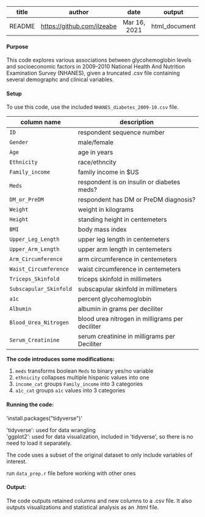 
|title    | author                     | date         | output        |
|:-------:|:--------------------------:|:------------:|:-------------:|
|README   |https://github.com/ilzeabe  |Mar 16, 2021  | html_document |


#### Purpose
This code explores various associations between glycohemoglobin levels and socioeconomic factors in 2009-2010 National Health And Nutrition Examination Survey (NHANES), given a truncated .csv file containing several demographc and clinical variables.   
  
  
#### Setup

To use this code, use the included `NHANES_diabetes_2009-10.csv` file.

| column name            | description                                       | 
|------------------------|---------------------------------------------------|
| `ID`                     | respondent sequence number                        | 
| `Gender`                 | male/female                                       | 
| `Age`                    | age in years                                      | 
| `Ethnicity`              | race/ethncity                                     |
| `Family_income`          | family income in $US                              |
| `Meds`                   | respondent is on insulin or diabetes meds?        |
| `DM_or_PreDM`            | respondent has DM or PreDM diagnosis?             |
| `Weight`                 | weight in kilograms                               |
| `Height`                 | standing height in centemeters                    |
| `BMI`                    | body mass index                                   |
| `Upper_Leg_Length`       | upper leg length in centemeters                   |
| `Upper_Arm_Length`       | upper arm length in centemeters                   |
| `Arm_Circumference`      | arm circumference in centemeters                  |
| `Waist_Circumference`    | waist circumference in centemeters                |
| `Triceps_Skinfold`       | triceps skinfold in millimeters                   |
| `Subscapular_Skinfold`   | subscapular skinfold in millimeters               |
| `a1c`                    | percent glycohemoglobin                           |
| `Albumin`                | albumin in grams per deciliter                    |
| `Blood_Urea_Nitrogen`    | blood urea nitrogen in milligrams per deciliter   | 
| `Serum_Creatinine`       | serum creatinine in  milligrams per Deciliter     |
  
**The code introduces some modifications:**  

1. `meds` transforms boolean `Meds` to binary yes/no variable  
2. `ethnicity` collapses multiple hispanic values into one  
3. `income_cat` groups `Family_income` into 3 categories  
4. `a1c_cat` groups `a1c` values into 3 categories  

  
#### Running the code:

'install.packages("tidyverse")'  

'tidyverse': used for data wrangling  
'ggplot2': used for data visualization, included in 'tidyverse', so there is no need to load it separately.  

The code uses a subset of the original dataset to only include variables of interest. 

run `data_prep.r` file before working with other ones

#### Output: 

The code outputs retained columns and new columns to a .csv file. It also outputs visualizations and statistical analysis as an .html file. 

